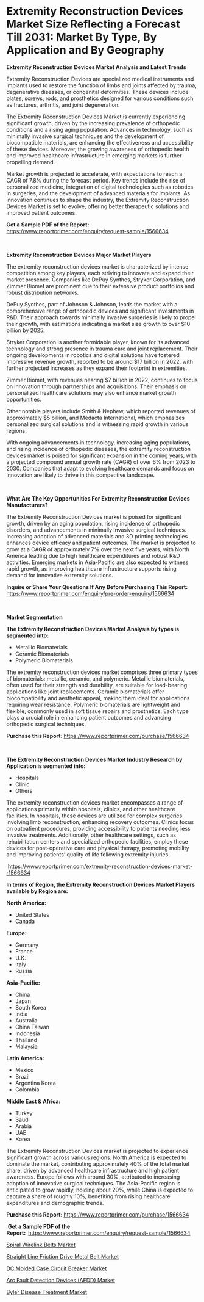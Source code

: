 <p><h1>Extremity Reconstruction Devices Market Size Reflecting a Forecast Till 2031: Market By Type, By Application and By Geography</h1></p><p><strong>Extremity Reconstruction Devices Market Analysis and Latest Trends</strong></p>
<p><p>Extremity Reconstruction Devices are specialized medical instruments and implants used to restore the function of limbs and joints affected by trauma, degenerative diseases, or congenital deformities. These devices include plates, screws, rods, and prosthetics designed for various conditions such as fractures, arthritis, and joint degeneration.</p><p>The Extremity Reconstruction Devices Market is currently experiencing significant growth, driven by the increasing prevalence of orthopedic conditions and a rising aging population. Advances in technology, such as minimally invasive surgical techniques and the development of biocompatible materials, are enhancing the effectiveness and accessibility of these devices. Moreover, the growing awareness of orthopedic health and improved healthcare infrastructure in emerging markets is further propelling demand.</p><p>Market growth is projected to accelerate, with expectations to reach a CAGR of 7.8% during the forecast period. Key trends include the rise of personalized medicine, integration of digital technologies such as robotics in surgeries, and the development of advanced materials for implants. As innovation continues to shape the industry, the Extremity Reconstruction Devices Market is set to evolve, offering better therapeutic solutions and improved patient outcomes.</p></p>
<p><strong>Get a Sample PDF of the Report:&nbsp;</strong> <a href="https://www.reportprimer.com/enquiry/request-sample/1566634">https://www.reportprimer.com/enquiry/request-sample/1566634</a></p>
<p>&nbsp;</p>
<p><strong>Extremity Reconstruction Devices Major Market Players</strong></p>
<p><p>The extremity reconstruction devices market is characterized by intense competition among key players, each striving to innovate and expand their market presence. Companies like DePuy Synthes, Stryker Corporation, and Zimmer Biomet are prominent due to their extensive product portfolios and robust distribution networks.</p><p>DePuy Synthes, part of Johnson & Johnson, leads the market with a comprehensive range of orthopedic devices and significant investments in R&D. Their approach towards minimally invasive surgeries is likely to propel their growth, with estimations indicating a market size growth to over $10 billion by 2025.</p><p>Stryker Corporation is another formidable player, known for its advanced technology and strong presence in trauma care and joint replacement. Their ongoing developments in robotics and digital solutions have fostered impressive revenue growth, reported to be around $17 billion in 2022, with further projected increases as they expand their footprint in extremities.</p><p>Zimmer Biomet, with revenues nearing $7 billion in 2022, continues to focus on innovation through partnerships and acquisitions. Their emphasis on personalized healthcare solutions may also enhance market growth opportunities.</p><p>Other notable players include Smith & Nephew, which reported revenues of approximately $5 billion, and Medacta International, which emphasizes personalized surgical solutions and is witnessing rapid growth in various regions. </p><p>With ongoing advancements in technology, increasing aging populations, and rising incidence of orthopedic diseases, the extremity reconstruction devices market is poised for significant expansion in the coming years, with a projected compound annual growth rate (CAGR) of over 6% from 2023 to 2030. Companies that adapt to evolving healthcare demands and focus on innovation are likely to thrive in this competitive landscape.</p></p>
<p>&nbsp;</p>
<p><strong>What Are The Key Opportunities For Extremity Reconstruction Devices Manufacturers?</strong></p>
<p><p>The Extremity Reconstruction Devices market is poised for significant growth, driven by an aging population, rising incidence of orthopedic disorders, and advancements in minimally invasive surgical techniques. Increasing adoption of advanced materials and 3D printing technologies enhances device efficacy and patient outcomes. The market is projected to grow at a CAGR of approximately 7% over the next five years, with North America leading due to high healthcare expenditures and robust R&D activities. Emerging markets in Asia-Pacific are also expected to witness rapid growth, as improving healthcare infrastructure supports rising demand for innovative extremity solutions.</p></p>
<p><strong>Inquire or Share Your Questions If Any Before Purchasing This Report:</strong> <a href="https://www.reportprimer.com/enquiry/pre-order-enquiry/1566634">https://www.reportprimer.com/enquiry/pre-order-enquiry/1566634</a></p>
<p>&nbsp;</p>
<p><strong>Market Segmentation</strong></p>
<p><strong>The Extremity Reconstruction Devices Market Analysis by types is segmented into:</strong></p>
<p><ul><li>Metallic Biomaterials</li><li>Ceramic Biomaterials</li><li>Polymeric Biomaterials</li></ul></p>
<p><p>The extremity reconstruction devices market comprises three primary types of biomaterials: metallic, ceramic, and polymeric. Metallic biomaterials, often used for their strength and durability, are suitable for load-bearing applications like joint replacements. Ceramic biomaterials offer biocompatibility and aesthetic appeal, making them ideal for applications requiring wear resistance. Polymeric biomaterials are lightweight and flexible, commonly used in soft tissue repairs and prosthetics. Each type plays a crucial role in enhancing patient outcomes and advancing orthopedic surgical techniques.</p></p>
<p><strong>Purchase this Report:&nbsp;</strong><a href="https://www.reportprimer.com/purchase/1566634">https://www.reportprimer.com/purchase/1566634</a></p>
<p>&nbsp;</p>
<p><strong>The Extremity Reconstruction Devices Market Industry Research by Application is segmented into:</strong></p>
<p><ul><li>Hospitals</li><li>Clinic</li><li>Others</li></ul></p>
<p><p>The extremity reconstruction devices market encompasses a range of applications primarily within hospitals, clinics, and other healthcare facilities. In hospitals, these devices are utilized for complex surgeries involving limb reconstruction, enhancing recovery outcomes. Clinics focus on outpatient procedures, providing accessibility to patients needing less invasive treatments. Additionally, other healthcare settings, such as rehabilitation centers and specialized orthopedic facilities, employ these devices for post-operative care and physical therapy, promoting mobility and improving patients’ quality of life following extremity injuries.</p></p>
<p><a href="https://www.reportprimer.com/extremity-reconstruction-devices-market-r1566634">&nbsp;https://www.reportprimer.com/extremity-reconstruction-devices-market-r1566634</a></p>
<p><strong>In terms of Region, the Extremity Reconstruction Devices Market Players available by Region are:</strong></p>
<p>
    <p> <strong> North America: </strong>
        <ul>
            <li>United States</li>
            <li>Canada</li>
        </ul>
        </p> 
    <p> <strong> Europe: </strong>
        <ul>
            <li>Germany</li>
            <li>France</li>
            <li>U.K.</li>
            <li>Italy</li>
            <li>Russia</li>
        </ul>
        </p> 
    <p> <strong> Asia-Pacific: </strong>
        <ul>
            <li>China</li>
            <li>Japan</li>
            <li>South Korea</li>
            <li>India</li>
            <li>Australia</li>
            <li>China Taiwan</li>
            <li>Indonesia</li>
            <li>Thailand</li>
            <li>Malaysia</li>
        </ul>
        </p> 
    <p> <strong> Latin America: </strong>
        <ul>
            <li>Mexico</li>
            <li>Brazil</li>
            <li>Argentina Korea</li>
            <li>Colombia</li>
        </ul>
        </p> 
    <p> <strong> Middle East & Africa: </strong>
        <ul>
            <li>Turkey</li>
            <li>Saudi</li>
            <li>Arabia</li>
            <li>UAE</li>
            <li>Korea</li>
        </ul>
    </p>
    </p>
<p><p>The Extremity Reconstruction Devices market is projected to experience significant growth across various regions. North America is expected to dominate the market, contributing approximately 40% of the total market share, driven by advanced healthcare infrastructure and high patient awareness. Europe follows with around 30%, attributed to increasing adoption of innovative surgical techniques. The Asia-Pacific region is anticipated to grow rapidly, holding about 20%, while China is expected to capture a share of roughly 10%, benefiting from rising healthcare expenditures and demographic trends.</p></p>
<p><strong>Purchase this Report: </strong><a href="https://www.reportprimer.com/purchase/1566634">https://www.reportprimer.com/purchase/1566634</a></p>
<p>&nbsp;<strong>Get a Sample PDF of the Report:&nbsp;&nbsp;</strong><a href="https://www.reportprimer.com/enquiry/request-sample/1566634">https://www.reportprimer.com/enquiry/request-sample/1566634</a></p>
<p><strong></strong></p>
<p><p><a href="https://medium.com/@qarpaiop35/how-will-the-spiral-wirelink-belts-market-evolve-market-growth-analysis-for-the-year-2024-2031-59d9d1f37f30">Spiral Wirelink Belts Market</a></p><p><a href="https://medium.com/@qarpaiop35/global-straight-line-friction-drive-metal-belt-industry-research-report-competitive-landscape-39ce8c277c2e">Straight Line Friction Drive Metal Belt Market</a></p><p><a href="https://issuu.com/reportprime-2/docs/dc-molded-case-circuit-breaker-mark_7f439327ef07f0">DC Molded Case Circuit Breaker Market</a></p><p><a href="https://issuu.com/reportprime-2/docs/arc-fault-detection-devices-afdd-ma_45baaf5661bcf7">Arc Fault Detection Devices (AFDD) Market</a></p><p><a href="https://www.linkedin.com/pulse/byler-disease-treatment-market-investigation-industry-evolution-kua5e">Byler Disease Treatment Market</a></p></p>
